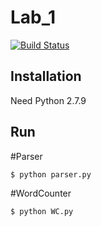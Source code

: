 # Lab_1
[![Build Status](https://travis-ci.org/IgnacyMigas/Lab_1.svg?branch=master)](https://travis-ci.org/IgnacyMigas/Lab_1)

## Installation
Need Python 2.7.9

## Run
#Parser
```shell
$ python parser.py
```
#WordCounter
```shell
$ python WC.py
```


